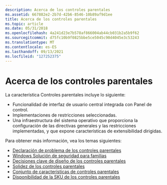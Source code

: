 ```yaml
---
description: Acerca de los controles parentales
ms.assetid: 667882e2-2b7d-42b6-8546-10b89af9d1ee
title: Acerca de los controles parentales
ms.topic: article
ms.date: 05/31/2018
ms.openlocfilehash: 4a241d23e7b578af866004ab44cb031b2a5b9f62
ms.sourcegitcommit: d75fc10b9f0825bbe5ce5045c90d4045e3c53243
ms.translationtype: MT
ms.contentlocale: es-ES
ms.lasthandoff: 09/13/2021
ms.locfileid: "127252375"
---
```

# <a name="about-parental-controls"></a>Acerca de los controles parentales

La característica Controles parentales incluye lo siguiente:

-   Funcionalidad de interfaz de usuario central integrada con Panel de control.
-   Implementaciones de restricciones seleccionadas.
-   Una infraestructura del sistema operativo que proporciona la configuración de las directivas generales y las restricciones implementadas, y que expone características de extensibilidad dirigidas.

Para obtener más información, vea los temas siguientes:

-   [Declaración de problema de los controles parentales](parental-controls-problem-statement.md)
-   [Windows Solución de seguridad para familias](windows-family-safety-solution.md)
-   [Decisiones clave de diseño de los controles parentales](parental-controls-key-design-decisions.md)
-   [Solidez de los controles parentales](parental-controls-robustness.md)
-   [Conjunto de características de controles parentales](parental-controls-feature-set.md)
-   [Disponibilidad de la SKU de los controles parentales](parental-controls-sku-availability.md)

 

 



